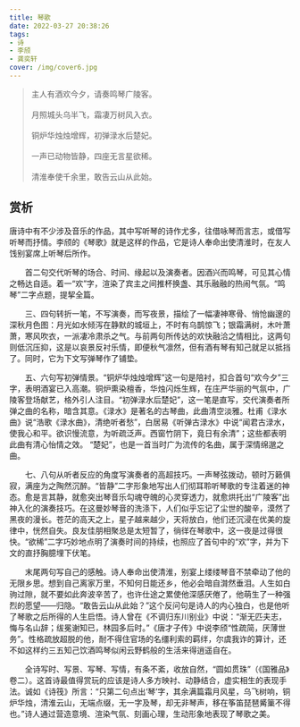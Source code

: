 ```yaml
---
title: 琴歌
date: 2022-03-27 20:38:26
tags: 
- 诗
- 李颀
- 龚奕轩
cover: /img/cover6.jpg
---
```


> 主人有酒欢今夕，请奏鸣琴广陵客。\
\
月照城头乌半飞，霜凄万树风入衣。\
\
铜炉华烛烛增辉，初弹渌水后楚妃。\
\
一声已动物皆静，四座无言星欲稀。\
\
清淮奉使千余里，敢告云山从此始。

## 赏析

唐诗中有不少涉及音乐的作品，其中写听琴的诗作尤多，往借咏琴而言志，或借写听琴而抒情。李颀的《琴歌》就是这样的作品，它是诗人奉命出使清淮时，在友人饯别宴席上听琴后所作。

　　首二句交代听琴的场合、时间、缘起以及演奏者。因酒兴而鸣琴，可见其心情之畅达自适。着一“欢”字，渲染了宾主之间推杯换盏、其乐融融的热闹气氛。“鸣琴”二字点题，提挈全篇。

　　三、四句转折一笔，不写演奏，而写夜景，描绘了一幅凄神寒骨、悄怆幽邃的深秋月色图：月光如水倾泻在静默的城垣上，不时有乌鹊惊飞；银霜满树，木叶萧萧，寒风吹衣，一派凄冷肃杀之气。与前两句所传达的欢快融洽之情相比，这两句则低沉压抑，这是以哀景反衬乐情，即便秋气凛然，但有酒有琴有知己就足以抵挡了。同时，它为下文写弹琴作了铺垫。

　　五、六句写初弹情景。“铜炉华烛烛增辉”这一句是陪衬，扣合首句“欢今夕”三字，表明酒宴已入高潮。铜炉熏染檀香，华烛闪烁生辉，在庄严华丽的气氛中，广陵客登场献艺，格外引人注目。“初弹渌水后楚妃”，这一笔是直写，交代演奏者所弹之曲的名称，暗含其意。《渌水》是著名的古琴曲，此曲清空淡雅。杜甫《渌水曲》说“浩歌《渌水曲》，清绝听者愁”，白居易《听弹古渌水》中说“闻君古渌水，使我心和平。欲识慢流意，为听疏泛声。西窗竹阴下，竟日有余清”；这些都表明此曲有清心怡情之效。 “楚妃”，也是一首当时广为流传的名曲，属于深情绵邈之曲。

　　七、八句从听者反应的角度写演奏者的高超技巧。一声琴弦拨动，顿时万籁俱寂，满座为之陶然沉醉。“皆静”二字形象地写出人们彻耳聆听琴歌的专注着迷的神态。愈是言其静，就愈突出琴音乐勾魂夺魄的心灵穿透力，就愈烘托出“广陵客”出神入化的演奏技巧。在这曼妙琴音的洗涤下，人们似乎忘记了尘世的酸辛，漠然了黑夜的漫长。苍茫的高天之上，星子越来越少，天将放白，他们还沉浸在优美的旋律中，恍然自失。良友佳朋相聚总是太短暂了，徜徉在琴歌中，这一夜是过得很快。“欲稀”二字巧妙地点明了演奏时间的持续，也照应了首句中的“欢”字，并为下文的直抒胸臆埋下伏笔。

　　末尾两句写自己的感触。诗人奉命出使清淮，别宴上缕缕琴音不禁牵动了他的无限乡思。想到自己离家万里，不知何日能还乡，他必会暗自潸然垂泪。人生如白驹过隙，就不要如此奔波辛苦了，也许仕途之累使他深感厌倦了，他萌生了一种强烈的愿望——归隐。“敢告云山从此始？”这个反问句是诗人的内心独白，也是他听了琴歌之后所得的人生启悟。诗人曾在《不调归东川别业》中说：“渐无匹夫志，悔与名山辞；绂冕谢知已，林园多后时。”《唐才子传》中说李颀“性疏简，厌薄世务”。性格疏放超脱的他，耐不得住官场的名缰利索的羁绊，尔虞我诈的算计，还不如这样约三五知己饮酒鸣琴似闲云野鹤般的生活来得逍遥自在。

　　全诗写时、写景、写琴、写情，有条不紊，收放自然，“圆如贯珠”（《国雅品》卷二）。这首诗最值得赏玩的应该是诗人多方映衬、动静结合，虚实相生的表现手法。诚如《诗筏》所言：“只第二句点出‘琴’字，其余满篇霜月风星，乌飞树响，铜炉华烛，清淮云山，无端点缀，无一字及琴，却无非琴声，移在筝笛琵琶觱篥不得也。”诗人通过营造意境、渲染气氛、刻画心理，生动形象地表现了琴歌之美。

